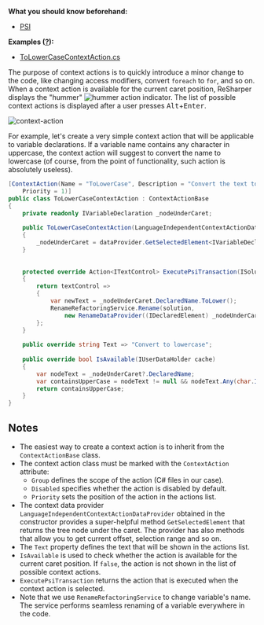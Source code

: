 [//]: # (title: Create a Context Action)

**What you should know beforehand:**
* [PSI](NavigateCode.md#psi-basics)

**Examples ([?](HowTo_HowTo.md#sample-solution)):**
* [ToLowerCaseContextAction.cs](https://github.com/JetBrains/sample-resharper-plugin/blob/master/SampleReSharperPlugin/src/ContextAction/ToLowerCaseContextAction.cs)

The purpose of context actions is to quickly introduce a minor change to the code, like changing access modifiers, convert `foreach` to `for`, and so on. When a context action is available for the current caret position, ReSharper displays the "hummer" ![hummer](hummer.png) action indicator. The list of possible context actions is displayed after a user presses <kbd>Alt</kbd>+<kbd>Enter</kbd>.

![context-action](context-action.png)

For example, let's create a very simple context action that will be applicable to variable declarations. If a variable name contains any character in uppercase, the context action will suggest to convert the name to lowercase (of course, from the point of functionality, such action is absolutely useless).

```csharp
[ContextAction(Name = "ToLowerCase", Description = "Convert the text to lowercase", Group = "C#", Disabled = false,
    Priority = 1)]
public class ToLowerCaseContextAction : ContextActionBase
{
    private readonly IVariableDeclaration _nodeUnderCaret;
 
    public ToLowerCaseContextAction(LanguageIndependentContextActionDataProvider dataProvider)
    {
        _nodeUnderCaret = dataProvider.GetSelectedElement<IVariableDeclaration>();
    }
 
 
    protected override Action<ITextControl> ExecutePsiTransaction(ISolution solution, IProgressIndicator progress)
    {
        return textControl =>
        {
            var newText = _nodeUnderCaret.DeclaredName.ToLower();
            RenameRefactoringService.Rename(solution,
                new RenameDataProvider((IDeclaredElement) _nodeUnderCaret, newText), textControl);
        };
    }
 
    public override string Text => "Convert to lowercase";
 
    public override bool IsAvailable(IUserDataHolder cache)
    {
        var nodeText = _nodeUnderCaret?.DeclaredName;
        var containsUpperCase = nodeText != null && nodeText.Any(char.IsUpper);
        return containsUpperCase;
    }
}
```

## Notes
* The easiest way to create a context action is to inherit from the `ContextActionBase` class.
* The context action class must be marked with the `ContextAction` attribute:
    * `Group` defines the scope of the action (C# files in our case).
    * `Disabled` specifies whether the action is disabled by default.
    * `Priority` sets the position of the action in the actions list.
* The context data provider `LanguageIndependentContextActionDataProvider` obtained in the constructor provides a super-helpful method `GetSelectedElement` that returns the tree node under the caret. The provider has also methods that allow you to get current offset, selection range and so on.
* The `Text` property defines the text that will be shown in the actions list.
* `IsAvailable` is used to check whether the action is available for the current caret position. If `false`, the action is not shown in the list of possible context actions.
* `ExecutePsiTransaction` returns the action that is executed when the context action is selected.
* Note that we use `RenameRefactoringService` to change variable's name. The service performs seamless renaming of a variable everywhere in the code.
